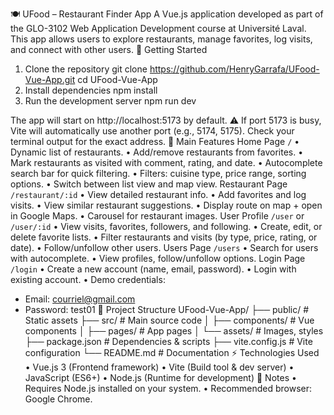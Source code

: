 🍽️ UFood – Restaurant Finder App
A Vue.js application developed as part of the GLO-3102 Web Application Development course at Université Laval.
This app allows users to explore restaurants, manage favorites, log visits, and connect with other users.
🚀 Getting Started
1. Clone the repository
git clone https://github.com/HenryGarrafa/UFood-Vue-App.git
cd UFood-Vue-App
2. Install dependencies
npm install
3. Run the development server
npm run dev

The app will start on http://localhost:5173 by default.
⚠️ If port 5173 is busy, Vite will automatically use another port (e.g., 5174, 5175).
Check your terminal output for the exact address.
🧭 Main Features
Home Page `/`
•	Dynamic list of restaurants.
•	Add/remove restaurants from favorites.
•	Mark restaurants as visited with comment, rating, and date.
•	Autocomplete search bar for quick filtering.
•	Filters: cuisine type, price range, sorting options.
•	Switch between list view and map view.
Restaurant Page `/restaurant/:id`
•	View detailed restaurant info.
•	Add favorites and log visits.
•	View similar restaurant suggestions.
•	Display route on map + open in Google Maps.
•	Carousel for restaurant images.
User Profile `/user` or `/user/:id`
•	View visits, favorites, followers, and following.
•	Create, edit, or delete favorite lists.
•	Filter restaurants and visits (by type, price, rating, or date).
•	Follow/unfollow other users.
Users Page `/users`
•	Search for users with autocomplete.
•	View profiles, follow/unfollow options.
Login Page `/login`
•	Create a new account (name, email, password).
•	Login with existing account.
•	Demo credentials:
   - Email: courriel@gmail.com
   - Password: test01
📂 Project Structure
UFood-Vue-App/
├── public/              # Static assets
├── src/                 # Main source code
│   ├── components/      # Vue components
│   ├── pages/           # App pages
│   └── assets/          # Images, styles
├── package.json         # Dependencies & scripts
├── vite.config.js       # Vite configuration
└── README.md            # Documentation
⚡ Technologies Used
•	Vue.js 3 (Frontend framework)
•	Vite (Build tool & dev server)
•	JavaScript (ES6+)
•	Node.js (Runtime for development)
📝 Notes
•	Requires Node.js installed on your system.
•	Recommended browser: Google Chrome.
